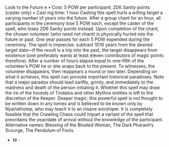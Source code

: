 Look to the Future e
• Cost: 5 POW per participant; 2D6 Sanity points  
(caster only)
•
 Cast
ing time: 1 hour
Casting this spell hurls a willing target a varying number 
of years into the future. After a group chant for an hour, all 
participants in the ceremony lose 5 POW each, except the 
caster of the spell, who loses 2D6 Sanity points instead. Upon 
completion of the chant, the chosen volunteer (who need 
not chant) is physically hurled into the future or past. One 
year passes for each 5 POW expended during the ceremony. 
The spell is imprecise: subtract 1D10 years from the 
desired target date—if the result is a trip into the past, the 
target disappears from existence (one preferably wants at 
least eleven contributors of magic points therefore). After a 
number of hours elapse equal to one-fifth of the volunteer’s 
POW he or she snaps back to the present. To witnesses, the 
volunteer disappears, then reappears a round or two later.
Depending on what it achieves, this spell can provoke 
important historical paradoxes. Note that a major paradox 
should lead swiftly, grimly, and immediately to the madness 
and death of the person initiating it. 
Whether this spell may draw the ire of the hounds of 
Tindalos and other Mythos entities is left to the discretion 
of the Keeper.
Deeper magic: this powerful spell is not thought to be 
written down in any tomes and is believed to be known only 
by Nyarlathotep, who may teach it to an insane worshiper. It 
is completely feasible that the Crawling Chaos could impart 
a variant of the spell that preordains the year/date of arrival 
without the knowledge of the participant.
Alternative names: Blessing of the Bloated Woman, The Dark 
Pharaoh’s Scourge, The Pendulum of Fools.

- M - 
